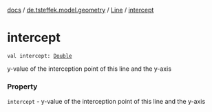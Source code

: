 [docs](../../index.md) / [de.tsteffek.model.geometry](../index.md) / [Line](index.md) / [intercept](./intercept.md)

# intercept

`val intercept: `[`Double`](https://kotlinlang.org/api/latest/jvm/stdlib/kotlin/-double/index.html)

y-value of the interception point of this line and the
y-axis

### Property

`intercept` - y-value of the interception point of this line and the
y-axis